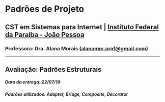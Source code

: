 # Padrões de Projeto

## CST em Sistemas para Internet | [Instituto Federal da Paraíba - João Pessoa](https://www.ifpb.edu.br/joaopessoa)

### Professora: Dra. Alana Morais (alanamm.prof@gmail.com)

***

## Avaliação: Padrões Estruturais

##### Data da entrega: 22/07/19
##### Padrões utilizados: Adapter, Bridge, Composite, Decorator

